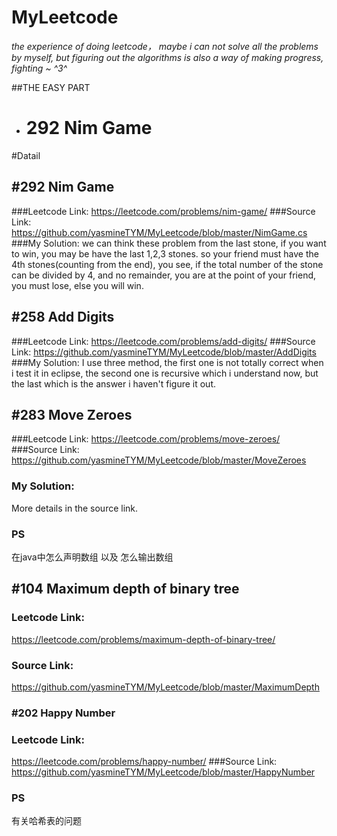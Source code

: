 # MyLeetcode
*the experience of doing leetcode， maybe i can not solve all the problems by myself, but figuring out the algorithms is also a way of making progress, fighting ~ ^3^*

##THE EASY PART
* # 292 Nim Game

#Datail
## #292 Nim Game 
###Leetcode Link:
https://leetcode.com/problems/nim-game/
###Source Link:
https://github.com/yasmineTYM/MyLeetcode/blob/master/NimGame.cs
###My Solution:
we can think these problem from the last stone, if you want to win, you may be have the last 1,2,3 stones. so your friend must have the 4th stones(counting from the end), you see, if the total number of the stone can be divided by 4, and no remainder, you are at the point of your friend, you must lose, else you will win.

## #258 Add Digits
###Leetcode Link:
https://leetcode.com/problems/add-digits/
###Source Link:
https://github.com/yasmineTYM/MyLeetcode/blob/master/AddDigits
###My Solution:
I use three method, the first one is not totally correct when i test it in eclipse, the second one is recursive which i understand now, but the last which is the answer i haven't figure it out.

## #283 Move Zeroes
###Leetcode Link:
https://leetcode.com/problems/move-zeroes/
###Source Link:
https://github.com/yasmineTYM/MyLeetcode/blob/master/MoveZeroes
### My Solution:
More details in the source link.
### PS
在java中怎么声明数组 以及 怎么输出数组

## #104 Maximum depth of binary tree
### Leetcode Link:
https://leetcode.com/problems/maximum-depth-of-binary-tree/
### Source Link:
https://github.com/yasmineTYM/MyLeetcode/blob/master/MaximumDepth

### #202 Happy Number
### Leetcode Link:
https://leetcode.com/problems/happy-number/
###Source Link:
https://github.com/yasmineTYM/MyLeetcode/blob/master/HappyNumber
### PS
有关哈希表的问题

